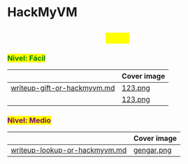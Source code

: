 # HackMyVM

<h2 align="center"><mark style="color:yellow;">CTFs</mark></h2>

### <mark style="color:green;">Nivel: Fácil</mark>

<table data-view="cards"><thead><tr><th></th><th data-hidden data-card-cover data-type="image">Cover image</th></tr></thead><tbody><tr><td><a data-mention href="writeup-gift-or-hackmyvm.md">writeup-gift-or-hackmyvm.md</a></td><td><a href="../../.gitbook/assets/123.png">123.png</a></td></tr><tr><td></td><td><a href="../../.gitbook/assets/123.png">123.png</a></td></tr></tbody></table>

### <mark style="color:purple;">Nivel: Medio</mark>

<table data-view="cards"><thead><tr><th></th><th data-hidden data-card-cover data-type="image">Cover image</th></tr></thead><tbody><tr><td><a data-mention href="writeup-lookup-or-hackmyvm.md">writeup-lookup-or-hackmyvm.md</a></td><td><a href="../../.gitbook/assets/gengar.png">gengar.png</a></td></tr></tbody></table>
